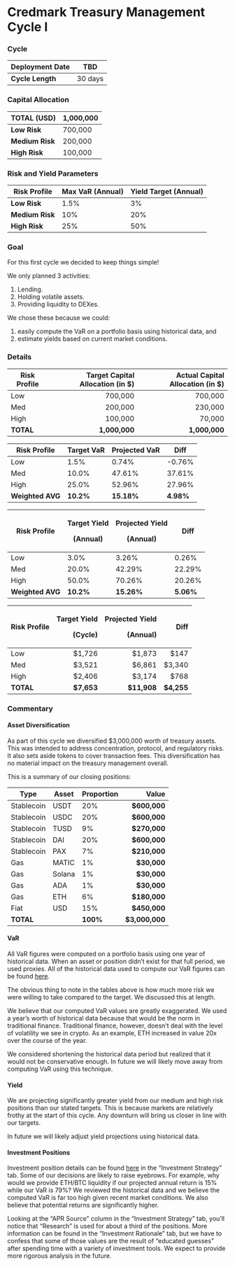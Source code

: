 # Credmark Treasury Management Cycle I

### Cycle <a href="#_zaomtcf27tzy" id="_zaomtcf27tzy"></a>

| **Deployment Date** | TBD     |
| ------------------- | ------- |
| **Cycle Length**    | 30 days |

### Capital Allocation <a href="#_fqyj7jqixk5i" id="_fqyj7jqixk5i"></a>

| **TOTAL (USD)** | 1,000,000 |
| --------------- | --------- |
| **Low Risk**    | 700,000   |
| **Medium Risk** | 200,000   |
| **High Risk**   | 100,000   |

### Risk and Yield Parameters <a href="#_avrcu7478s2b" id="_avrcu7478s2b"></a>

| **Risk Profile** | **Max VaR (Annual)** | **Yield Target (Annual)** |
| ---------------- | -------------------- | ------------------------- |
| **Low Risk**     | 1.5%                 | 3%                        |
| **Medium Risk**  | 10%                  | 20%                       |
| **High Risk**    | 25%                  | 50%                       |



### Goal <a href="#_k9jbxyr31aqg" id="_k9jbxyr31aqg"></a>

For this first cycle we decided to keep things simple!

We only planned 3 activities:

1. Lending.
2. Holding volatile assets.
3. Providing liquidity to DEXes.

We chose these because we could:

1. easily compute the VaR on a portfolio basis using historical data, and
2. estimate yields based on current market conditions.

### Details <a href="#_1ffq5a9ad5p2" id="_1ffq5a9ad5p2"></a>

| **Risk Profile** | **Target Capital Allocation (in $)** | **Actual Capital Allocation (in $)** |
| ---------------- | -----------------------------------: | -----------------------------------: |
| Low              |                              700,000 |                              700,000 |
| Med              |                              200,000 |                              230,000 |
| High             |                              100,000 |                               70,000 |
| **TOTAL**        |                        **1,000,000** |                        **1,000,000** |

| **Risk Profile** | **Target VaR** | **Projected VaR** | **Diff**  |
| ---------------- | -------------- | ----------------- | --------- |
| Low              | 1.5%           | 0.74%             | -0.76%    |
| Med              | 10.0%          | 47.61%            | 37.61%    |
| High             | 25.0%          | 52.96%            | 27.96%    |
| **Weighted AVG** | **10.2%**      | **15.18%**        | **4.98%** |

| **Risk Profile** | <p><strong>Target Yield</strong></p><p>(Annual)</p> | <p><strong>Projected Yield</strong></p><p>(Annual)</p> | Diff      |
| ---------------- | --------------------------------------------------- | ------------------------------------------------------ | --------- |
| Low              | 3.0%                                                | 3.26%                                                  | 0.26%     |
| Med              | 20.0%                                               | 42.29%                                                 | 22.29%    |
| High             | 50.0%                                               | 70.26%                                                 | 20.26%    |
| **Weighted AVG** | **10.2%**                                           | **15.26%**                                             | **5.06%** |

| **Risk Profile** | <p><strong>Target Yield</strong></p><p>(Cycle)</p> | <p><strong>Projected Yield</strong></p><p>(Annual)</p> |   **Diff** |
| ---------------- | -------------------------------------------------: | -----------------------------------------------------: | ---------: |
| Low              |                                             $1,726 |                                                 $1,873 |       $147 |
| Med              |                                             $3,521 |                                                 $6,861 |     $3,340 |
| High             |                                             $2,406 |                                                 $3,174 |       $768 |
| **TOTAL**        |                                         **$7,653** |                                            **$11,908** | **$4,255** |

### Commentary <a href="#_p5bgmpi635fs" id="_p5bgmpi635fs"></a>

#### Asset Diversification <a href="#_oop4byyq8w6q" id="_oop4byyq8w6q"></a>

As part of this cycle we diversified $3,000,000 worth of treasury assets. This was intended to address concentration, protocol, and regulatory risks. It also sets aside tokens to cover transaction fees. This diversification has no material impact on the treasury management overall.

This is a summary of our closing positions:

| **Type**   | **Asset** | **Proportion** |      **Value** |
| ---------- | --------- | -------------- | -------------: |
| Stablecoin | USDT      | 20%            |   **$600,000** |
| Stablecoin | USDC      | 20%            |   **$600,000** |
| Stablecoin | TUSD      | 9%             |   **$270,000** |
| Stablecoin | DAI       | 20%            |   **$600,000** |
| Stablecoin | PAX       | 7%             |   **$210,000** |
| Gas        | MATIC     | 1%             |    **$30,000** |
| Gas        | Solana    | 1%             |    **$30,000** |
| Gas        | ADA       | 1%             |    **$30,000** |
| Gas        | ETH       | 6%             |   **$180,000** |
| Fiat       | USD       | 15%            |   **$450,000** |
| **TOTAL**  |           | **100%**       | **$3,000,000** |

#### VaR <a href="#_ixutlya6fted" id="_ixutlya6fted"></a>

All VaR figures were computed on a portfolio basis using one year of historical data. When an asset or position didn’t exist for that full period, we used proxies. All of the historical data used to compute our VaR figures can be found [here](https://docs.google.com/spreadsheets/d/1qPPGzU2kqklozpK7rPRDpjpnanbIpJ4Uwj\_0eq8CypI/edit?usp=sharing).

The obvious thing to note in the tables above is how much more risk we were willing to take compared to the target. We discussed this at length.

We believe that our computed VaR values are greatly exaggerated. We used a year’s worth of historical data because that would be the norm in traditional finance. Traditional finance, however, doesn’t deal with the level of volatility we see in crypto. As an example, ETH increased in value 20x over the course of the year.

We considered shortening the historical data period but realized that it would not be conservative enough. In future we will likely move away from computing VaR using this technique.

#### Yield <a href="#_ufietzzec67z" id="_ufietzzec67z"></a>

We are projecting significantly greater yield from our medium and high risk positions than our stated targets. This is because markets are relatively frothy at the start of this cycle. Any downturn will bring us closer in line with our targets.

In future we will likely adjust yield projections using historical data.

#### Investment Positions <a href="#_rk91cms8znbx" id="_rk91cms8znbx"></a>

Investment position details can be found [here](https://docs.google.com/spreadsheets/d/16spAVgFh4GFzZZyA4dYPiyWWrwxPiBHBjz2fG\_mhLMQ/edit?usp=sharing) in the “Investment Strategy” tab. Some of our decisions are likely to raise eyebrows. For example, why would we provide ETH/BTC liquidity if our projected annual return is 15% while our VaR is 79%? We reviewed the historical data and we believe the computed VaR is far too high given recent market conditions. We also believe that potential returns are significantly higher.

Looking at the “APR Source” column in the “Investment Strategy” tab, you’ll notice that “Research” is used for about a third of the positions. More information can be found in the “Investment Rationale” tab, but we have to confess that some of those values are the result of “educated guesses” after spending time with a variety of investment tools. We expect to provide more rigorous analysis in the future.
